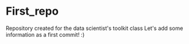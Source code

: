 # First_repo
Repository created for the data scientist's toolkit class
Let's add some information as a first commit! :)

